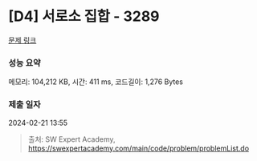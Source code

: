 # [D4] 서로소 집합 - 3289 

[문제 링크](https://swexpertacademy.com/main/code/problem/problemDetail.do?contestProbId=AWBJKA6qr2oDFAWr) 

### 성능 요약

메모리: 104,212 KB, 시간: 411 ms, 코드길이: 1,276 Bytes

### 제출 일자

2024-02-21 13:55



> 출처: SW Expert Academy, https://swexpertacademy.com/main/code/problem/problemList.do